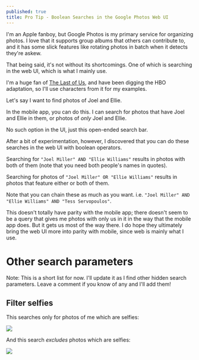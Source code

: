 ```yaml
---
published: true
title: Pro Tip - Boolean Searches in the Google Photos Web UI
---
```


I'm an Apple fanboy, but Google Photos is my primary service for organizing photos. I love that it
supports group albums that others can contribute to, and it has some slick features like
rotating photos in batch when it detects they're askew.

That being said, it's not without its shortcomings. One of which is searching in the web UI, which is what I mainly use.

I'm a huge fan of [The Last of Us](https://www.imdb.com/title/tt2140553/),
and have been digging the HBO adaptation, so I'll use characters from it for my examples.

Let's say I want to find photos of Joel and Ellie.

In the mobile app, you can do this. I can search for photos that have Joel and Ellie in them, or photos of _only_
Joel and Ellie.

No such option in the UI, just this open-ended search bar.

After a bit of experimentation, however, I discovered that you can do
these searches in the web UI with boolean operators.

Searching for `"Joel Miller" AND "Ellie Williams"` results in photos with both of them (note that you need both people's names in
quotes).

Searching for photos of `"Joel Miller" OR "Ellie Williams"` results in photos that feature either or both of them.

Note that you can chain these as much as you want. i.e. `"Joel Miller" AND "Ellie Williams" AND "Tess Servopoulos"`.

This doesn't totally have parity with the mobile app; there doesn't seem to be a query that gives me photos with
only us in it in the way that the mobile app does. But it gets us most of the way there. 
I do hope they ultimately bring the web UI more into parity with mobile, since web is mainly what I use.

# Other search parameters

Note: This is a short list for now. I'll update it as I find other
hidden search parameters. Leave a comment if you know of any and I'll 
add them!

## Filter selfies

This searches only for photos of me which are selfies:

![]({{site.cdn_path}}/2023/01/23/selfie_filter.png)

And this search _excludes_ photos which are selfies:

![]({{site.cdn_path}}/2023/01/23/no_selfie_filter.png)
